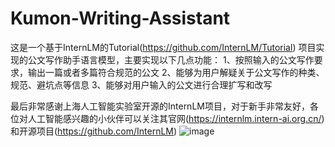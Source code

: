 # Kumon-Writing-Assistant
这是一个基于InternLM的Tutorial(https://github.com/InternLM/Tutorial) 项目实现的公文写作助手语言模型，主要实现以下几点功能：
1、按照输入的公文写作要求，输出一篇或者多篇符合规范的公文
2、能够为用户解疑关于公文写作的种类、规范、避坑点等信息
3、能够对用户输入的公文进行合理扩写和改写

最后非常感谢上海人工智能实验室开源的InternLM项目，对于新手非常友好，各位对人工智能感兴趣的小伙伴可以关注其官网(https://internlm.intern-ai.org.cn/) 和开源项目(https://github.com/InternLM)
![image](https://github.com/user-attachments/assets/53daa266-564e-442d-818e-364cfc2d303f)

